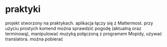 # praktyki

projekt stworzony na praktykach. aplikacja łączy się z Mattermost. przy użyciu prostych komend można sprawdzić pogodę (aktualną oraz terminową),  manipulować muzyką połączoną z programem Mopidy, używać translatora. można pobierać
